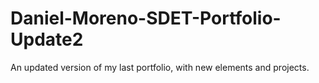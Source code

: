 # Daniel-Moreno-SDET-Portfolio-Update2
An updated version of my last portfolio, with new elements and projects.
